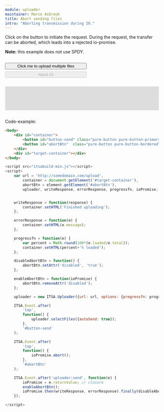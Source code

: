 ```yaml
---
module: uploader
maintainer: Marco Asbreuk
title: Abort sending files
intro: "Aborting transmission during IO."
---
```


<style type="text/css">
    #container {
        margin: 2em 0;
        min-height: 2em;
    }
    #container button {
        margin-top: 0.5em;
        min-width: 16em;
    }
    #target-container {
        margin: 2em 0;
        padding: 1em;
        min-height: 3.6em;
        background-color: #ddd;
    }
    #container button {
        display: block;
        width: 20em;
        margin-top: 0.5em;
    }
</style>

Click on the button to initiate the request. During the request, the transfer can be aborted, which leads into a rejected io-promise.

**Note:** this example does not use SPDY.

<div id="container">
    <button id="button-send" class="pure-button pure-button-primary pure-button-bordered">Click me to upload multiple files</button>
    <button id="abortBtn"  class="pure-button pure-button-bordered" disabled="true">Abort IO</button>
</div>
<div id="target-container"></div>

Code-example:

```html
<body>
    <div id="container">
        <button id="button-send" class="pure-button pure-button-primary pure-button-bordered">Click me to upload multiple files</button>
        <button id="abortBtn"  class="pure-button pure-button-bordered" disabled="true">Abort IO</button>
    </div>
    <div id="target-container"></div>
</body>
```

```js
<script src="itsabuild-min.js"></script>
<script>
    var url = 'http://somedomain.com/upload',
        container = document.getElement('#target-container'),
        abortBtn = element.getElement('#abortBtn'),
        uploader, writeResponse, errorResponse, progressfn, ioPromise;


    writeResponse = function(response) {
        container.setHTML('Finished uploading');
    };

    errorResponse = function(e) {
        container.setHTML(e.message);
    };

    progressfn = function(e) {
        var percent = Math.round(100*(e.loaded/e.total));
        container.setHTML(percent+'% loaded');
    };

    disableAbortBtn = function() {
        abortBtn.setAttr('disabled', 'true');
    };

    enableAbortBtn = function(ioPromise) {
        abortBtn.removeAttr('disabled');
    };

    uploader = new ITSA.Uploader({url: url, options: {progressfn: progressfn}});

    ITSA.Event.after(
        'tap',
        function() {
            uploader.selectFiles({autoSend: true});
        },
        '#button-send'
    );

    ITSA.Event.after(
        'tap',
        function() {
            ioPromise.abort();
        },
        '#abortBtn'
    );

    ITSA.Event.after('uploader:send', function(e) {
        ioPromise = e.returnValue; // closure
        enableAbortBtn();
        ioPromise.then(writeResponse, errorResponse).finally(disableAbortBtn);
    });

</script>
```

<script src="../../dist/itsabuild-min.js"></script>
<script>
    var url = 'http://newsite.matrix-wijnen.nl/procesimage',
        container = document.getElement('#target-container'),
        abortBtn = document.getElement('#abortBtn'),
        uploader, writeResponse, errorResponse, progressfn, ioPromise;


    writeResponse = function(response) {
        container.setHTML('Finished uploading');
    };

    errorResponse = function(e) {
        container.setHTML(e.message);
    };

    progressfn = function(e) {
        var percent = Math.round(100*(e.loaded/e.total));
        container.setHTML(percent+'% loaded');
    };

    disableAbortBtn = function() {
        abortBtn.disable();
    };

    enableAbortBtn = function(ioPromise) {
        abortBtn.enable();
    };

    uploader = new ITSA.Uploader({url: url, options: {progressfn: progressfn}});

    ITSA.Event.after(
        'tap',
        function() {
            uploader.selectFiles({autoSend: true});
        },
        '#button-send'
    );

    ITSA.Event.after(
        'tap',
        function() {
            ioPromise.abort();
        },
        '#abortBtn'
    );

    ITSA.Event.after('uploader:send', function(e) {
        ioPromise = e.returnValue; // closure
        enableAbortBtn();
        ioPromise.then(writeResponse, errorResponse).finally(disableAbortBtn);
    });

</script>